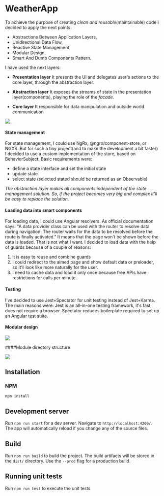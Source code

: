 # WeatherApp

To achieve the purpose of creating *clean and reusable*(maintainable) code i decided to apply the next points:
- Abstractions Between Application Layers,
- Unidirectional Data Flow,
- Reactive State Management,
- Modular Design,
- Smart And Dumb Components Pattern.

I have used the next layers: 
- **Presentation layer**
It presents the UI and delegates user's actions to the core layer, through the abstraction layer. 

- **Abstraction layer**
It exposes the streams of state in the presentation layer(components), playing the role of the *facade*.

- **Core layer**
It responsible for data manipulation and outside world communication

![](https://sketch.io/render/sk-a5399ba1b3188a6f088d25a46776a6b4.jpeg)

#### State management
For state management, I could use NgRx, @ngrx/component-store, or NGXS. But for such a tiny project(and to make the development a bit faster) I decided to use a custom implementation of the store, based on BehaviorSubject. 
Basic requirements were:
- define a state interface and set the initial state
- update state
- select state (selected stated should be returned as an Observable)

*The abstraction layer makes all components independent of the state management solution. So, if the project becomes very big and complex it'll be easy to replace the solution.*

#### Loading data into smart components
For loading data, I could use Angular resolvers.
As official documentation says: "A data provider class can be used with the router to resolve data during navigation. The router waits for the data to be resolved before the route is finally activated."
It means that the page won't be shown before the data is loaded. That is not what I want.
I decided to load data with the help of guards because of a couple of reasons:
1) it is easy to reuse and combine guards
2) I could redirect to the aimed page and show default data or preloader, so it'll look like more naturally for the user.
3) I need to cache data and load it only once because free APIs have restrictions for calls per minute.


#### Testing
I've decided to use Jest+Spectator for unit testing instead of Jest+Karma.
The main reasons were:
Jest is an all-in-one testing framework, it's fast, does not require a browser.
Spectator reduces boilerplate required to set up an Angular test suite.

#### Modular design

![](https://sketch.io/render/sk-08b490657328b5a06e18ea25a0a645cc.jpeg)

####Module directory structure

![](http://dl4.joxi.net/drive/2020/10/22/0028/0728/1864408/08/f3a9ff4381.jpg)



## Installation

### NPM
`npm install`

## Development server

Run `npm run start` for a dev server. Navigate to `http://localhost:4200/`. The app will automatically reload if you change any of the source files.

## Build

Run `npm run build` to build the project. The build artifacts will be stored in the `dist/` directory. Use the `--prod` flag for a production build.

## Running unit tests

Run `npm run test` to execute the unit tests 
